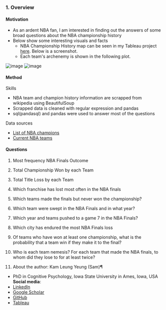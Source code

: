 ### <a id='overview'>1. Overview</a>

#### Motivation
- As an ardent NBA fan, I am interested in finding out the answers of some broad questions about the NBA championship history 
- Below show some interesting visuals and facts 
  - NBA Championship History map can be seen in my Tableau project [here](https://public.tableau.com/app/profile/kam.leung.yeung/viz/NBAChampionshipHistory1947to2021/Dashboard1). Below is a screenshot.
  - Each team's archenemy is shown in the following plot.



![image](https://user-images.githubusercontent.com/58142773/140462971-d90244e7-9e15-4b47-8d0c-c7b60ec7268a.png)
![image](https://user-images.githubusercontent.com/58142773/140463188-5312800b-ee7f-4e5b-a223-4035bfc8a1c2.png)


#### Method
Skills
- NBA team and champion history information are scrapped from wikipedia using BeautifulSoup
- Scrapped data is cleaned with regular expression and pandas
- sql(pandasql) and pandas were used to answer most of the questions

Data sources
- [List of NBA champions](https://en.wikipedia.org/wiki/List_of_NBA_champions)
- [Current NBA teams](https://en.wikipedia.org/wiki/National_Basketball_Association#Teams)

#### Questions
1. Most frequency NBA Finals Outcome  
2. Total Championship Won by each Team
3. Total Title Loss by each Team
4. Which franchise has lost most often in the NBA finals
5. Which teams made the finals but never won the championship?
6. Which team were swept in the NBA Finals and in what year?
7. Which year and teams pushed to a game 7 in the NBA Finals?
8. Which city has endured the most NBA Finals loss
9. Of teams who have won at least one championship, what is the probability that a team win if they make it to the final?
10. Who is each team nemesis? For each team that made the NBA finals, to whom did they lose to for at least twice?

2. About the author: Kam Leung Yeung (Sam)¶
* PhD in Cognitive Psychology, Iowa State University in Ames, Iowa, USA
**Social media**:
* [LinkedIn](https://www.linkedin.com/in/kamleungyeung/)
* [Google Scholar](https://scholar.google.com/citations?user=OwUmaN8AAAAJ)
* [GitHub](https://github.com/k-l-yeung)
* [Tableau](https://public.tableau.com/app/profile/kam.leung.yeung#!/)
